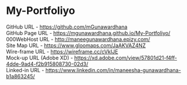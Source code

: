# My-Portfoliyo

GitHub URL - https://github.com/mGunawardhana <br>
GitHub Page URL - https://mgunawardhana.github.io/My-Portfoliyo/ <br>
000WebHost URL - http://maneegunawardhana.epizy.com/ <br>
Site Map URL - https://www.gloomaps.com/JaAKVAZ4NZ <br>
Wire-frame URL - https://wireframe.cc/cVkIJE <br>
Mock-up URL (Adobe XD) - https://xd.adobe.com/view/57801d21-f4ff-4dde-9ad4-f2b915808730-02d3/ <br>
Linked-in URL - https://www.linkedin.com/in/maneesha-gunawardhana-b1a863245/ <br>
